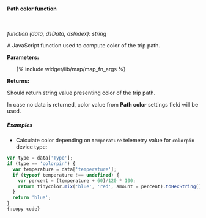 #### Path color function

<div class="divider"></div>
<br/>

*function (data, dsData, dsIndex): string*

A JavaScript function used to compute color of the trip path.

**Parameters:**

<ul>
  {% include widget/lib/map/map_fn_args %}
</ul>

**Returns:**

Should return string value presenting color of the trip path.

In case no data is returned, color value from **Path color** settings field will be used.

<div class="divider"></div>

##### Examples

* Calculate color depending on `temperature` telemetry value for `colorpin` device type:

```javascript
var type = data['Type'];
if (type == 'colorpin') {
  var temperature = data['temperature'];
  if (typeof temperature !== undefined) {
    var percent = (temperature + 60)/120 * 100;
    return tinycolor.mix('blue', 'red', amount = percent).toHexString();
  }
  return 'blue';
}
{:copy-code}
```

<br>
<br>
